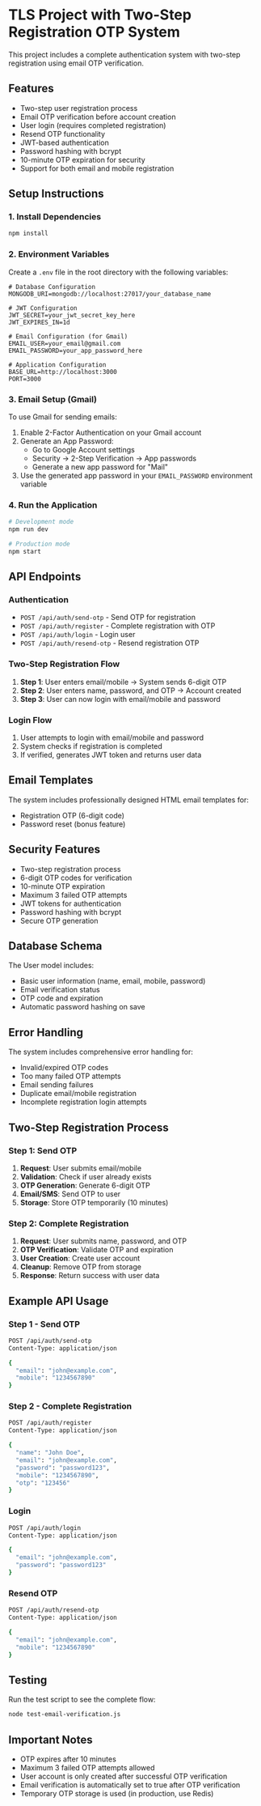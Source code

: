 # TLS Project with Two-Step Registration OTP System

This project includes a complete authentication system with two-step registration using email OTP verification.

## Features

- Two-step user registration process
- Email OTP verification before account creation
- User login (requires completed registration)
- Resend OTP functionality
- JWT-based authentication
- Password hashing with bcrypt
- 10-minute OTP expiration for security
- Support for both email and mobile registration

## Setup Instructions

### 1. Install Dependencies

```bash
npm install
```

### 2. Environment Variables

Create a `.env` file in the root directory with the following variables:

```env
# Database Configuration
MONGODB_URI=mongodb://localhost:27017/your_database_name

# JWT Configuration
JWT_SECRET=your_jwt_secret_key_here
JWT_EXPIRES_IN=1d

# Email Configuration (for Gmail)
EMAIL_USER=your_email@gmail.com
EMAIL_PASSWORD=your_app_password_here

# Application Configuration
BASE_URL=http://localhost:3000
PORT=3000
```

### 3. Email Setup (Gmail)

To use Gmail for sending emails:

1. Enable 2-Factor Authentication on your Gmail account
2. Generate an App Password:
   - Go to Google Account settings
   - Security → 2-Step Verification → App passwords
   - Generate a new app password for "Mail"
3. Use the generated app password in your `EMAIL_PASSWORD` environment variable

### 4. Run the Application

```bash
# Development mode
npm run dev

# Production mode
npm start
```

## API Endpoints

### Authentication

- `POST /api/auth/send-otp` - Send OTP for registration
- `POST /api/auth/register` - Complete registration with OTP
- `POST /api/auth/login` - Login user
- `POST /api/auth/resend-otp` - Resend registration OTP

### Two-Step Registration Flow

1. **Step 1**: User enters email/mobile → System sends 6-digit OTP
2. **Step 2**: User enters name, password, and OTP → Account created
3. **Step 3**: User can now login with email/mobile and password

### Login Flow

1. User attempts to login with email/mobile and password
2. System checks if registration is completed
3. If verified, generates JWT token and returns user data

## Email Templates

The system includes professionally designed HTML email templates for:
- Registration OTP (6-digit code)
- Password reset (bonus feature)

## Security Features

- Two-step registration process
- 6-digit OTP codes for verification
- 10-minute OTP expiration
- Maximum 3 failed OTP attempts
- JWT tokens for authentication
- Password hashing with bcrypt
- Secure OTP generation

## Database Schema

The User model includes:
- Basic user information (name, email, mobile, password)
- Email verification status
- OTP code and expiration
- Automatic password hashing on save

## Error Handling

The system includes comprehensive error handling for:
- Invalid/expired OTP codes
- Too many failed OTP attempts
- Email sending failures
- Duplicate email/mobile registration
- Incomplete registration login attempts

## Two-Step Registration Process

### Step 1: Send OTP
1. **Request**: User submits email/mobile
2. **Validation**: Check if user already exists
3. **OTP Generation**: Generate 6-digit OTP
4. **Email/SMS**: Send OTP to user
5. **Storage**: Store OTP temporarily (10 minutes)

### Step 2: Complete Registration
1. **Request**: User submits name, password, and OTP
2. **OTP Verification**: Validate OTP and expiration
3. **User Creation**: Create user account
4. **Cleanup**: Remove OTP from storage
5. **Response**: Return success with user data

## Example API Usage

### Step 1 - Send OTP
```bash
POST /api/auth/send-otp
Content-Type: application/json

{
  "email": "john@example.com",
  "mobile": "1234567890"
}
```

### Step 2 - Complete Registration
```bash
POST /api/auth/register
Content-Type: application/json

{
  "name": "John Doe",
  "email": "john@example.com",
  "password": "password123",
  "mobile": "1234567890",
  "otp": "123456"
}
```

### Login
```bash
POST /api/auth/login
Content-Type: application/json

{
  "email": "john@example.com",
  "password": "password123"
}
```

### Resend OTP
```bash
POST /api/auth/resend-otp
Content-Type: application/json

{
  "email": "john@example.com",
  "mobile": "1234567890"
}
```

## Testing

Run the test script to see the complete flow:

```bash
node test-email-verification.js
```

## Important Notes

- OTP expires after 10 minutes
- Maximum 3 failed OTP attempts allowed
- User account is only created after successful OTP verification
- Email verification is automatically set to true after OTP verification
- Temporary OTP storage is used (in production, use Redis) 